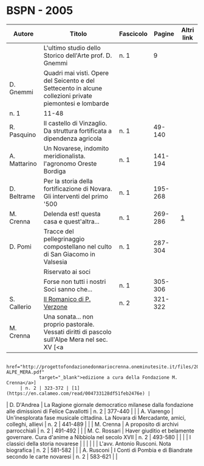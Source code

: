 # BSPN - 2005

| Autore       | Titolo                                                                                                   | Fascicolo | Pagine  | Altri link                                             |
|--------------|----------------------------------------------------------------------------------------------------------|-----------|---------|--------------------------------------------------------|
|              | L'ultimo studio dello Storico dell'Arte prof. D. Gnemmi                                                  | n. 1      | 9       |                                                        |
| D. Gnemmi    | Quadri mai visti. Opere del Seicento e del Settecento in alcune collezioni private piemontesi e lombarde 
| n. 1         | 11-48                                                                                                    |           |
| R. Pasquino  | Il castello di Vinzaglio. Da struttura fortificata a dipendenza agricola                                 | n. 1      | 49-140  |                                                        |
| A. Mattarino | Un Novarese, indomito meridionalista. l'agronomo Oreste Bordiga                                          | n. 1      | 141-194 |                                                        |
| D. Beltrame  | Per la storia della fortificazione di Novara. Gli interventi del primo '500                              | n. 1      | 195-268 |                                                        |
| M. Crenna    | Delenda est! questa casa e quest'altra...                                                                | n. 1      | 269-286 | [1](https://en.calameo.com/read/004733128cc87c241dd92) |
| D. Pomi      | Tracce del pellegrinaggio compostellano nel culto di San Giacomo in Valsesia                             | n. 1      | 287-304 |                                                        |
|              | Riservato ai soci                                                                                        |           |         |                                                        |
|              | Forse non tutti i nostri Soci sanno che...                                                               | n. 1      | 305-306 |                                                        |
| S. Callerio  | [Il Romanico di P. Verzone](http://www.ssno.it/BSPNo/bspn_aromnov.html)                                  | n. 2      | 321-322 |                                                        |
| M. Crenna    | Una sonata... non proprio pastorale. Vessati diritti di pascolo sull'Alpe Mera nel sec. XV [<a           

                href="http://progettofondazionedonmariocrenna.oneminutesite.it/files/2015/04/11/20-ALPE_MERA.pdf"
                target="_blank">edizione a cura della Fondazione M. Crenna</a>]
         | n. 2 | 323-372 | [1](https://en.calameo.com/read/004733128df51feb2476e) |

| D. D'Andrea | La Ragione giornale democratico milanese dalla fondazione alle dimissioni di Felice Cavallotti | n. 2 | 377-440 | |
| A. Viarengo | Un'inesplorata fase musicale cittadina. La Novara di Mercadante, amici, colleghi, allievi | n. 2 | 441-489 | |
| M. Crenna | A proposito di archivi parrocchiali | n. 2 | 491-492 | |
| M. C. Rossari | Haver giuditio et belamente governare. Cura d'anime a Nibbiola nel secolo XVII | n. 2 | 493-580 | |
| | I classici della storia novarese | | | |
| | L'avv. Antonio Rusconi. Nota biografica | n. 2 | 581-582 | |
| A. Rusconi | I Conti di Pombia e di Biandrate secondo le carte novaresi | n. 2 | 583-621 | |
